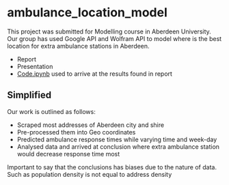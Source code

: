 # ambulance_location_model
This project was submitted for Modelling course in Aberdeen University. Our group has used Google API and Wolfram API to model where is the best location for extra ambulance stations in Aberdeen.
- Report
- Presentation
- [Code.ipynb](https://github.com/justsvykas/ambulance_location_model/blob/main/Modelling_Ambulance_locations_final.ipynb) used to arrive at the results found in report

## Simplified
Our work is outlined as follows:
- Scraped most addresses of Aberdeen city and shire
- Pre-processed them into Geo coordinates
- Predicted ambulance response times while varying time and week-day
- Analysed data and arrived at conclusion where extra ambulance station would decrease response time most

Important to say that the conclusions has biases due to the nature of data. Such as population density is not equal to address density


